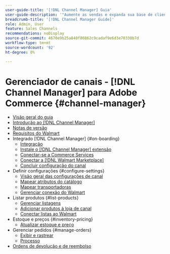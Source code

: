 ```yaml
---
user-guide-title: '[!DNL Channel Manager] Guia'
user-guide-description: '"Aumente as vendas e expanda sua base de clientes integrando o Adobe Commerce ou o Magento Open Source com sua [!DNL Walmart Marketplace] Conta da Central de Vendas.'''
breadcrumb-title: '[!DNL Channel Manager Guide]'
role: Admin, User
feature: Sales Channels
recommendations: noDisplay
source-git-commit: 4670e9b25a840f86862c9cadaf9e6d3e70330b7d
workflow-type: tm+mt
source-wordcount: '92'
ht-degree: 0%

---
```



# Gerenciador de canais - [!DNL Channel Manager] para Adobe Commerce {#channel-manager}

- [Visão geral do guia](guide-overview.md)
- [Introdução ao [!DNL Channel Manager]](overview.md)
- [Notas de versão](release-notes.md)
- [Requisitos do Walmart](walmart-requirements.md)
- Integrado [!DNL Channel Manager] {#on-boarding}
   - [Integração](onboard.md)
   - [Instale o [!DNL Channel Manager] extensão](install.md)
   - [Conectar-se a Commerce Services](connect.md)
   - [Conectar a [!DNL Walmart Marketplace]](connect-marketplace.md)
   - [Concluir configuração do canal](complete-sales-channel-store-setup.md)
- Definir configurações {#configure-settings}
   - [Visão geral das configurações de canal](settings-overview.md)
   - [Mapear atributos do catálogo](map-catalog-attributes.md)
   - [Mapear transportadoras](map-shipping-carriers.md)
   - [Gerenciar conexão do Walmart](manage-wmt-connection.md)
- Listar produtos {#list-products}
   - [Gerenciar listagens](manage-listings.md)
   - [Adicionar produtos à loja de canal](add-products-to-channel-store.md)
   - [Conectar listas ao Walmart](connect-listings-to-marketplace.md)
- Estoque e preços {#inventory-pricing}
   - [Atualizar estoque e preço](inventory-and-price-updates.md)
- Gerenciar pedidos {#manage-orders}
   - [Exibir e rastrear](manage-orders.md)
   - [Processo](process-orders.md)
- [Ordens de devolução e de reembolso](return-refund-orders.md)


